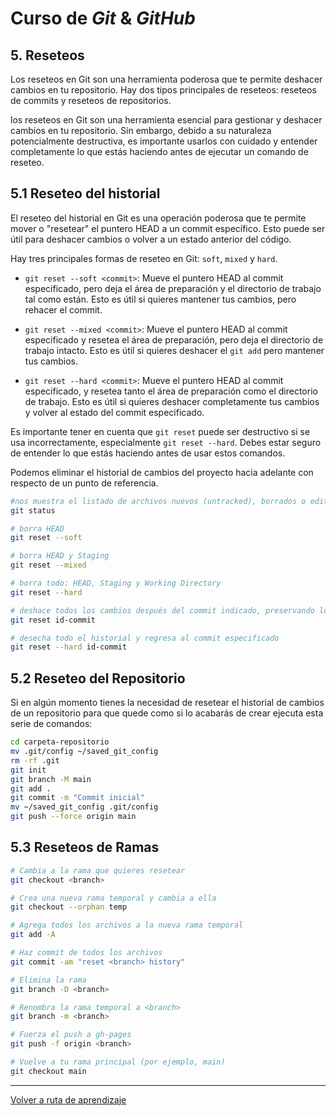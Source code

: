 # Curso de _Git_ & _GitHub_

## 5. Reseteos

Los reseteos en Git son una herramienta poderosa que te permite deshacer cambios en tu repositorio. Hay dos tipos principales de reseteos: reseteos de commits y reseteos de repositorios.

los reseteos en Git son una herramienta esencial para gestionar y deshacer cambios en tu repositorio. Sin embargo, debido a su naturaleza potencialmente destructiva, es importante usarlos con cuidado y entender completamente lo que estás haciendo antes de ejecutar un comando de reseteo.

## 5.1 Reseteo del historial

El reseteo del historial en Git es una operación poderosa que te permite mover o "resetear" el puntero HEAD a un commit específico. Esto puede ser útil para deshacer cambios o volver a un estado anterior del código.

Hay tres principales formas de reseteo en Git: `soft`, `mixed` y `hard`.

* `git reset --soft <commit>`: Mueve el puntero HEAD al commit especificado, pero deja el área de preparación y el directorio de trabajo tal como están. Esto es útil si quieres mantener tus cambios, pero rehacer el commit.

* `git reset --mixed <commit>`: Mueve el puntero HEAD al commit especificado y resetea el área de preparación, pero deja el directorio de trabajo intacto. Esto es útil si quieres deshacer el `git add` pero mantener tus cambios.

* `git reset --hard <commit>`: Mueve el puntero HEAD al commit especificado, y resetea tanto el área de preparación como el directorio de trabajo. Esto es útil si quieres deshacer completamente tus cambios y volver al estado del commit especificado.

Es importante tener en cuenta que `git reset` puede ser destructivo si se usa incorrectamente, especialmente `git reset --hard`. Debes estar seguro de entender lo que estás haciendo antes de usar estos comandos.

Podemos eliminar el historial de cambios del proyecto hacia adelante con respecto de un punto de referencia.

```bash
#nos muestra el listado de archivos nuevos (untracked), borrados o editados
git status

# borra HEAD
git reset --soft

# borra HEAD y Staging
git reset --mixed

# borra todo: HEAD, Staging y Working Directory
git reset --hard

# deshace todos los cambios después del commit indicado, preservando los cambios localmente
git reset id-commit

# desecha todo el historial y regresa al commit especificado
git reset --hard id-commit
```

## 5.2 Reseteo del Repositorio

Si en algún momento tienes la necesidad de resetear el historial de cambios de un repositorio para que quede como si lo acabarás de crear ejecuta esta serie de comandos:

```bash
cd carpeta-repositorio
mv .git/config ~/saved_git_config
rm -rf .git
git init
git branch -M main
git add .
git commit -m "Commit inicial"
mv ~/saved_git_config .git/config
git push --force origin main
```

## 5.3 Reseteos de Ramas

```bash
# Cambia a la rama que quieres resetear
git checkout <branch>

# Crea una nueva rama temporal y cambia a ella
git checkout --orphan temp

# Agrega todos los archivos a la nueva rama temporal
git add -A

# Haz commit de todos los archivos
git commit -am "reset <branch> history"

# Elimina la rama
git branch -D <branch>

# Renombra la rama temporal a <branch>
git branch -m <branch>

# Fuerza el push a gh-pages
git push -f origin <branch>

# Vuelve a tu rama principal (por ejemplo, main)
git checkout main
```

---
[Volver a ruta de aprendizaje](../README.md#ruta-de-aprendisaje)
